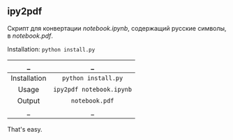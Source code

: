## ipy2pdf

Скрипт для конвертации _notebook.ipynb_, содержащий русские символы, в _notebook.pdf_.

Installation: `python install.py`

| _ | _ |
| :-------------: | :-------------: |
| Installation | `python install.py` |
| Usage | `ipy2pdf notebook.ipynb` |
| Output | `notebook.pdf` |
| _ | _ |

That's easy.
